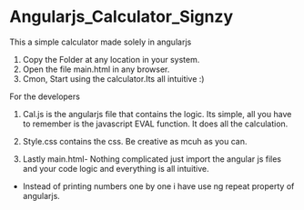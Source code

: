 # Angularjs_Calculator_Signzy

This a simple calculator made solely in angularjs

1. Copy the Folder at any location in your system.
2. Open the file main.html in any browser.
3. Cmon, Start using the calculator.Its all intuitive :)


For the developers

1. Cal.js is the angularjs file that contains the logic. Its simple, all you have to remember is the javascript EVAL function. It does all the calculation.

2. Style.css contains the css. Be creative as mcuh as you can.

3. Lastly main.html- Nothing complicated just import the angular js files and your code logic and everything is all intuitive.
- Instead of printing numbers one by one i have use ng repeat property of angularjs.
